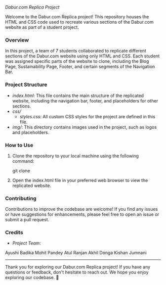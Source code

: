 *Dabur.com Replica Project*

Welcome to the Dabur.com Replica project! This repository houses the HTML and CSS code used to recreate various sections of the Dabur.com website as part of a student project.

### Overview

In this project, a team of 7 students collaborated to replicate different sections of the Dabur.com website using only HTML and CSS. Each student was assigned specific parts of the website to clone, including the Blog Page, Sustainability Page, Footer, and certain segments of the Navigation Bar.

### Project Structure

- *index.html*: This file contains the main structure of the replicated website, including the navigation bar, footer, and placeholders for other sections.
- *css/*
  - *styles.css*: All custom CSS styles for the project are defined in this file.
- *img/*: This directory contains images used in the project, such as logos and placeholders.

### How to Use

1. Clone the repository to your local machine using the following command:
   
   git clone <repository-url>
   
2. Open the index.html file in your preferred web browser to view the replicated website.

### Contributing

Contributions to improve the codebase are welcome! If you find any issues or have suggestions for enhancements, please feel free to open an issue or submit a pull request.

### Credits

- *Project Team*:

Ayushi Badika
Mohit Pandey
Atul Ranjan
Akhil Donga
Kishan Jumnani

---

Thank you for exploring our Dabur.com Replica project! If you have any questions or feedback, don't hesitate to reach out. We hope you enjoy exploring our codebase. 🚀
